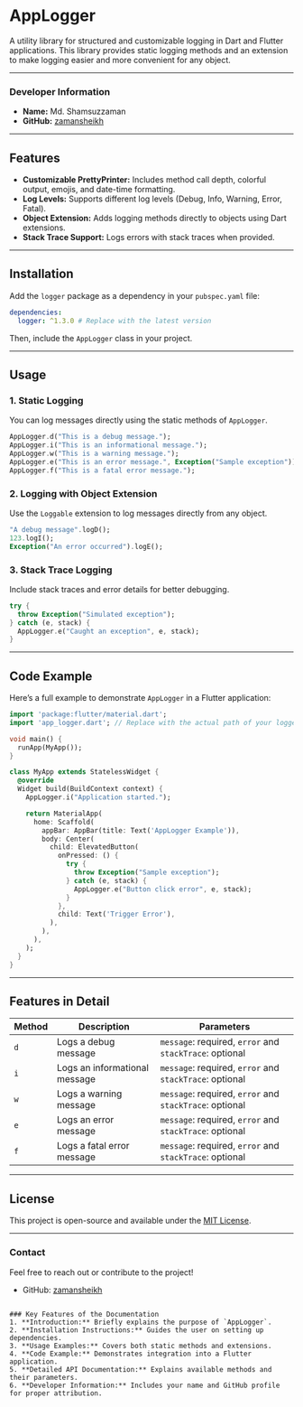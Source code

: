 # AppLogger

A utility library for structured and customizable logging in Dart and Flutter applications. This library provides static logging methods and an extension to make logging easier and more convenient for any object.

---

### Developer Information
- **Name:** Md. Shamsuzzaman
- **GitHub:** [zamansheikh](https://github.com/zamansheikh)

---

## Features
- **Customizable PrettyPrinter:** Includes method call depth, colorful output, emojis, and date-time formatting.
- **Log Levels:** Supports different log levels (Debug, Info, Warning, Error, Fatal).
- **Object Extension:** Adds logging methods directly to objects using Dart extensions.
- **Stack Trace Support:** Logs errors with stack traces when provided.

---

## Installation

Add the `logger` package as a dependency in your `pubspec.yaml` file:
```yaml
dependencies:
  logger: ^1.3.0 # Replace with the latest version
```

Then, include the `AppLogger` class in your project.

---

## Usage

### 1. Static Logging
You can log messages directly using the static methods of `AppLogger`.

```dart
AppLogger.d("This is a debug message.");
AppLogger.i("This is an informational message.");
AppLogger.w("This is a warning message.");
AppLogger.e("This is an error message.", Exception("Sample exception"));
AppLogger.f("This is a fatal error message.");
```

### 2. Logging with Object Extension
Use the `Loggable` extension to log messages directly from any object.

```dart
"A debug message".logD();
123.logI();
Exception("An error occurred").logE();
```

### 3. Stack Trace Logging
Include stack traces and error details for better debugging.

```dart
try {
  throw Exception("Simulated exception");
} catch (e, stack) {
  AppLogger.e("Caught an exception", e, stack);
}
```

---

## Code Example
Here’s a full example to demonstrate `AppLogger` in a Flutter application:

```dart
import 'package:flutter/material.dart';
import 'app_logger.dart'; // Replace with the actual path of your logger file

void main() {
  runApp(MyApp());
}

class MyApp extends StatelessWidget {
  @override
  Widget build(BuildContext context) {
    AppLogger.i("Application started.");

    return MaterialApp(
      home: Scaffold(
        appBar: AppBar(title: Text('AppLogger Example')),
        body: Center(
          child: ElevatedButton(
            onPressed: () {
              try {
                throw Exception("Sample exception");
              } catch (e, stack) {
                AppLogger.e("Button click error", e, stack);
              }
            },
            child: Text('Trigger Error'),
          ),
        ),
      ),
    );
  }
}
```

---

## Features in Detail

| Method      | Description                            | Parameters                                                                 |
|-------------|----------------------------------------|---------------------------------------------------------------------------|
| `d`         | Logs a debug message                  | `message`: required, `error` and `stackTrace`: optional                   |
| `i`         | Logs an informational message         | `message`: required, `error` and `stackTrace`: optional                   |
| `w`         | Logs a warning message                | `message`: required, `error` and `stackTrace`: optional                   |
| `e`         | Logs an error message                 | `message`: required, `error` and `stackTrace`: optional                   |
| `f`         | Logs a fatal error message            | `message`: required, `error` and `stackTrace`: optional                   |

---

## License

This project is open-source and available under the [MIT License](LICENSE).

---

### Contact
Feel free to reach out or contribute to the project!
- GitHub: [zamansheikh](https://github.com/zamansheikh)
```

### Key Features of the Documentation
1. **Introduction:** Briefly explains the purpose of `AppLogger`.
2. **Installation Instructions:** Guides the user on setting up dependencies.
3. **Usage Examples:** Covers both static methods and extensions.
4. **Code Example:** Demonstrates integration into a Flutter application.
5. **Detailed API Documentation:** Explains available methods and their parameters.
6. **Developer Information:** Includes your name and GitHub profile for proper attribution.

